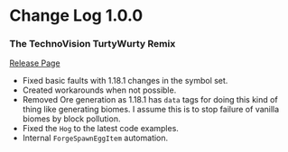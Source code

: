 # Change Log 1.0.0
### The TechnoVision TurtyWurty Remix

[Release Page](https://github.com/jackokring/ExactFeather396/releases)

* Fixed basic faults with 1.18.1 changes in the symbol set.
* Created workarounds when not possible.
* Removed Ore generation as 1.18.1 has `data` tags for doing this kind of thing like generating biomes. I assume this is to stop failure of vanilla biomes by block pollution.
* Fixed the `Hog` to the latest code examples.
* Internal `ForgeSpawnEggItem` automation.